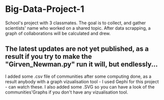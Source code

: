 # Big-Data-Project-1
School's project with 3 classmates.
The goal is to collect, and gather scientists' name who worked on a shared topic.
After data scrapping, a graph of collaborations will be calculated and drew.

The latest updates are not yet published, as a result if you try to make the "Girven_Newman.py" run it will, but endlessly...
----------------------------------------------------------------------------------------

I added some .csv file of communities after some computing done, as a result anybody with a graph vizualisation tool - I used Gephi for this project - can watch these.
I also added some .SVG so you can have a look of the communities'Graphs if you don't have any vizualisation tool.
